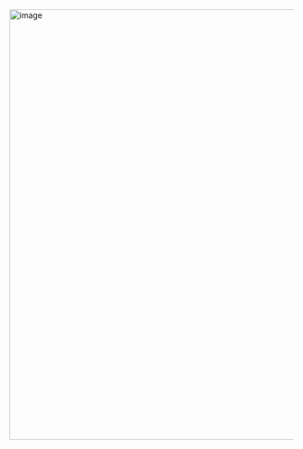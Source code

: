 <img width="764" alt="image" src="https://github.com/Hackathon2024-March/aimlexplorers/assets/43395721/80158c40-201f-4835-9570-b6d17d7e50ab">

